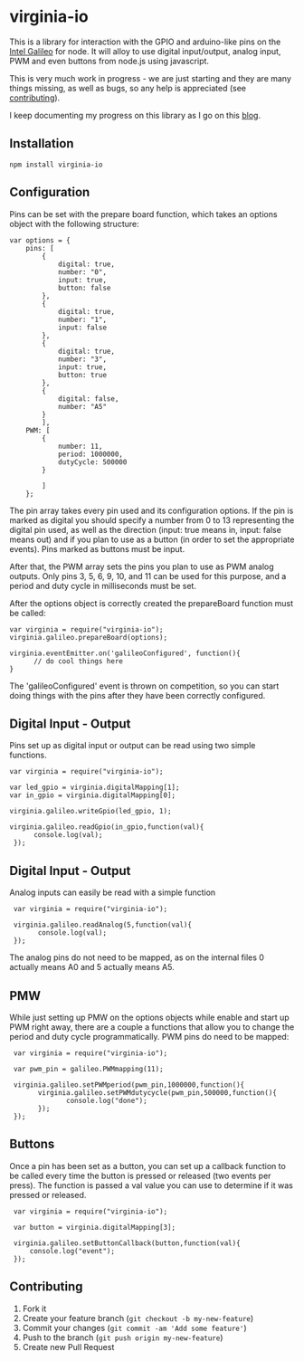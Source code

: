 virginia-io
===========

This is a library for interaction with the GPIO and arduino-like pins on the [Intel Galileo](http://www.intel.com/content/www/us/en/do-it-yourself/galileo-maker-quark-board.html) for node. It will alloy to use digital input/output, analog input, PWM and even buttons from node.js using javascript.

This is very much work in progress - we are just starting and they are many things missing, as well as bugs, so any help is appreciated (see [contributing](#contributing)).

I keep documenting my progress on this library as I go on this [blog](http://runawaydev.wordpress.com/).

Installation
------------

    npm install virginia-io
    
Configuration
-------

Pins can be set with the prepare board function, which takes an options object with the following structure:

    var options = {
        pins: [
            {
                digital: true,
                number: "0",
                input: true,
                button: false
            },
            {
                digital: true,
                number: "1",
                input: false
            },
            {
                digital: true,
                number: "3",
                input: true,
                button: true
            },
            {
                digital: false,
                number: "A5"
            }
            ],
        PWM: [
            {
                number: 11,
                period: 1000000,
                dutyCycle: 500000
            }

            ]
        };

The pin array takes every pin used and its configuration options. If the pin is marked as digital you should specify a number from 0 to 13 representing the digital pin used, as well as the direction (input: true means in, input: false means out) and if you plan to use as a button (in order to set the appropriate events). Pins marked as buttons must be input.

After that, the PWM array sets the pins you plan to use as PWM analog outputs. Only pins 3, 5, 6, 9, 10, and 11 can be used for this purpose, and a period and duty cycle in milliseconds must be set.

After the options object is correctly created the prepareBoard function must be called:


    var virginia = require("virginia-io");
    virginia.galileo.prepareBoard(options);

    virginia.eventEmitter.on('galileoConfigured', function(){
          // do cool things here
    }

The 'galileoConfigured' event is thrown on competition, so you can start doing things with the pins after they have been correctly configured.

Digital Input - Output
------------

Pins set up as digital input or output can be read using two simple functions.

    var virginia = require("virginia-io");

    var led_gpio = virginia.digitalMapping[1]; 
    var in_gpio = virginia.digitalMapping[0]; 

    virginia.galileo.writeGpio(led_gpio, 1);

    virginia.galileo.readGpio(in_gpio,function(val){
          console.log(val);
     });

Digital Input - Output
------------

Analog inputs can easily be read with a simple function

     var virginia = require("virginia-io");

     virginia.galileo.readAnalog(5,function(val){
           console.log(val);
     });

The analog pins do not need to be mapped, as on the internal files 0 actually means A0 and 5 actually means A5.

PMW
------------

While just setting up PMW on the options objects while enable and start up PWM right away, there are a couple a functions that allow you to change the period and duty cycle programmatically. PWM pins do need to be mapped:

     var virginia = require("virginia-io");

     var pwm_pin = galileo.PWMmapping(11);

     virginia.galileo.setPWMperiod(pwm_pin,1000000,function(){
           virginia.galileo.setPWMdutycycle(pwm_pin,500000,function(){
                  console.log("done");
           });
     });


Buttons
------------

Once a pin has been set as a button, you can set up a callback function to be called every time the button is pressed or released (two events per press). The function is passed a val value you can use to determine if it was pressed or released.

     var virginia = require("virginia-io");

     var button = virginia.digitalMapping[3]; 

     virginia.galileo.setButtonCallback(button,function(val){
         console.log("event");
     });

Contributing
------------

1. Fork it
2. Create your feature branch (`git checkout -b my-new-feature`)
3. Commit your changes (`git commit -am 'Add some feature'`)
4. Push to the branch (`git push origin my-new-feature`)
5. Create new Pull Request

